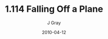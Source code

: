 ---
title: '1.114 Falling Off a Plane'
alt: 'Mysteries of the Arcana'
date: '2010-04-12'
author: 'J Gray'
artist: 'Keira'
chapter: '1 More Heavens and Earths'
filler: false
---